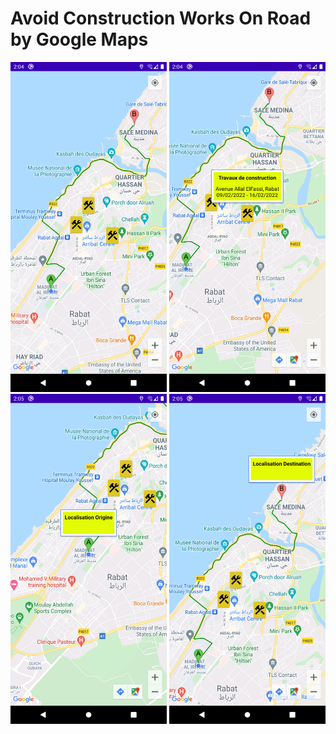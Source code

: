 # Avoid Construction Works On Road by Google Maps

<img src="static/shot_1.png" alt="1" width="250"/>
<img src="static/shot_2.png" alt="1" width="250"/>
<img src="static/shot_3.png" alt="1" width="250"/>
<img src="static/shot_4.png" alt="1" width="250"/>